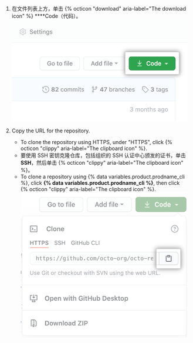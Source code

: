 1. 在文件列表上方，单击 {% octicon "download" aria-label="The download icon" %} ****Code（代码）。 !["代码"按钮](/assets/images/help/repository/code-button.png)
1. Copy the URL for the repository.

   - To clone the repository using HTTPS, under "HTTPS", click {% octicon "clippy" aria-label="The clipboard icon" %}.
   - 要使用 SSH 密钥克隆仓库，包括组织的 SSH 认证中心颁发的证书，单击 **SSH**，然后单击 {% octicon "clippy" aria-label="The clipboard icon" %}。
   - To clone a repository using {% data variables.product.prodname_cli %}, click **{% data variables.product.prodname_cli %}**, then click {% octicon "clippy" aria-label="The clipboard icon" %}. ![用于复制 URL 以使用 GitHub CLI 克隆仓库的剪贴板图标](/assets/images/help/repository/https-url-clone-cli.png)
